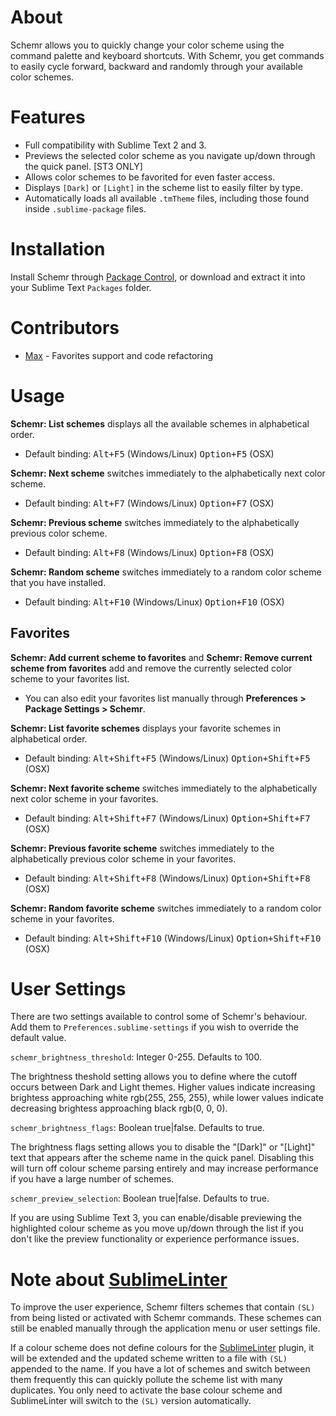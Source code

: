 # About
Schemr allows you to quickly change your color scheme using the command palette and keyboard shortcuts. With Schemr, you get commands to easily cycle forward, backward and randomly through your available color schemes.

# Features
* Full compatibility with Sublime Text 2 and 3.
* Previews the selected color scheme as you navigate up/down through the quick panel. [ST3 ONLY]
* Allows color schemes to be favorited for even faster access.
* Displays `[Dark]` or `[Light]` in the scheme list to easily filter by type.
* Automatically loads all available `.tmTheme` files, including those found inside `.sublime-package` files.

# Installation
Install Schemr through [Package Control](https://sublime.wbond.net/), or download and extract it into your Sublime Text `Packages` folder.

# Contributors
* [Max](https://github.com/SyntaxColoring) - Favorites support and code refactoring

# Usage

**Schemr: List schemes** displays all the available schemes in alphabetical order.

* Default binding: <kbd>Alt+F5</kbd> (Windows/Linux) <kbd>Option+F5</kbd> (OSX)

**Schemr: Next scheme** switches immediately to the alphabetically next color scheme.

* Default binding: <kbd>Alt+F7</kbd> (Windows/Linux) <kbd>Option+F7</kbd> (OSX)

**Schemr: Previous scheme** switches immediately to the alphabetically previous color scheme.

* Default binding: <kbd>Alt+F8</kbd> (Windows/Linux) <kbd>Option+F8</kbd> (OSX)

**Schemr: Random scheme** switches immediately to a random color scheme that you have installed.

* Default binding: <kbd>Alt+F10</kbd> (Windows/Linux) <kbd>Option+F10</kbd> (OSX)

## Favorites

**Schemr: Add current scheme to favorites** and **Schemr: Remove current scheme from favorites** add and remove the currently selected color scheme to your favorites list.

* You can also edit your favorites list manually through **Preferences > Package Settings > Schemr**.

**Schemr: List favorite schemes** displays your favorite schemes in alphabetical order.

* Default binding: <kbd>Alt+Shift+F5</kbd> (Windows/Linux) <kbd>Option+Shift+F5</kbd> (OSX)

**Schemr: Next favorite scheme** switches immediately to the alphabetically next color scheme in your favorites.

* Default binding: <kbd>Alt+Shift+F7</kbd> (Windows/Linux) <kbd>Option+Shift+F7</kbd> (OSX)

**Schemr: Previous favorite scheme** switches immediately to the alphabetically previous color scheme in your favorites.

* Default binding: <kbd>Alt+Shift+F8</kbd> (Windows/Linux) <kbd>Option+Shift+F8</kbd> (OSX)

**Schemr: Random favorite scheme** switches immediately to a random color scheme in your favorites.

* Default binding: <kbd>Alt+Shift+F10</kbd> (Windows/Linux) <kbd>Option+Shift+F10</kbd> (OSX)

# User Settings
There are two settings available to control some of Schemr's behaviour. Add them to `Preferences.sublime-settings` if you wish to override the default value.

`schemr_brightness_threshold`: Integer 0-255. Defaults to 100.

The brightness theshold setting allows you to define where the cutoff occurs between Dark and Light themes. Higher values indicate increasing brightess approaching white rgb(255, 255, 255), while lower values indicate decreasing brightess approaching black rgb(0, 0, 0).

`schemr_brightness_flags`: Boolean true|false. Defaults to true.

The brightness flags setting allows you to disable the "[Dark]" or "[Light]" text that appears after the scheme name in the quick panel. Disabling this will turn off colour scheme parsing entirely and may increase performance if you have a large number of schemes.

`schemr_preview_selection`: Boolean true|false. Defaults to true.

If you are using Sublime Text 3, you can enable/disable previewing the highlighted colour scheme as you move up/down through the list if you don't like the preview functionality or experience performance issues.

# Note about [SublimeLinter](https://sublime.wbond.net/packages/SublimeLinter)

To improve the user experience, Schemr filters schemes that contain `(SL)` from being listed or activated with Schemr commands. These schemes can still be enabled manually through the application menu or user settings file.

If a colour scheme does not define colours for the [SublimeLinter](https://sublime.wbond.net/packages/SublimeLinter) plugin, it will be extended and the updated scheme written to a file with `(SL)` appended to the name. If you have a lot of schemes and switch between them frequently this can quickly pollute the scheme list with many duplicates. You only need to activate the base colour scheme and SublimeLinter will switch to the `(SL)` version automatically.
